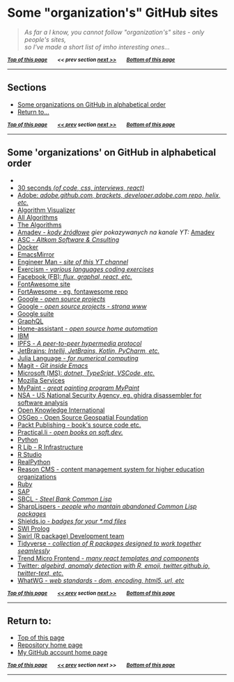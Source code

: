 <a name="0"><a name="pgtop">

# Some "organization's" GitHub sites</a></a>

> _As far a I know, you cannot follow "organization's" sites - only people's sites, <br> so I've made a short list of imho interesting ones..._

<sub>**_[Top of this page](#pgtop)&emsp;&emsp;<< prev section [next >>](#1)&emsp;&emsp;[Bottom of this page](#returnto)_**</sub>

---

<a name="1"><a name="sections">

## Sections</a></a>

- [Some organizations on GitHub in alphabetical order](#someorgalphord)
- [Return to...](#returnto)

<sub>**_[Top of this page](#pgtop)&emsp;&emsp;[<< prev](#0) section [next >>](#2)&emsp;&emsp;[Bottom of this page](#returnto)_**</sub>

---

<a name="2"><a name="someorgalphord">

## Some 'organizations' on GitHub in alphabetical order</a></a>

- []()
- [30 seconds _(of code, css, interviews, react)_](https://github.com/30-seconds)
- [Adobe: _adobe.github.com, brackets, developer.adobe.com repo, helix, etc._](https://github.com/adobe/)
- [Algorithm Visualizer](https://github.com/algorithm-visualizer)
- [All Algorithms](https://github.com/AllAlgorithms)
- [The Algorithms](https://github.com/TheAlgorithms)
- [Amadev - _kody źródłowe_](https://github.com/amadevBox) _gier pokazywanych na kanale YT:_ [Amadev](https://www.youtube.com/channel/UCCJrX72dtaiFq1Dh3tjfE2g)
- [ASC - _Altkom Software & Cnsulting_](https://github.com/asc-lab)
- [Docker](https://github.com/docker)
- [EmacsMirror](https://github.com/emacsmirror)
- [Engineer Man - _site of this YT channel_](https://github.com/engineer-man)
- [Exercism - _various languages coding exercises_](https://github.com/exercism)
- [Facebook (FB): _flux, graphql, react, etc._](https://github.com/facebook)
- [FontAwesome site](https://fontawesome.com/)
- [FortAwesome - eg. fontawesome repo](https://github.com/FortAwesome)
- [Google - _open source projects_](https://github.com/google)
- [Google - _open source projects - strona www_](https://opensource.google.com/)
- [Google suite](https://github.com/gsuitedevs)
- [GraphQL](https://github.com/graphql)
- [Home-assistant - _open source home automation_](https://github.com/home-assistant)
- [IBM](https://github.com/IBM/)
- [IPFS - _A peer-to-peer hypermedia protocol_](https://github.com/ipfs)
- [JetBrains: _Intellij, JetBrains, Kotlin, PyCharm, etc._](https://github.com/JetBrains)
- [Julia Language - _for numerical computing_](https://github.com/JuliaLang)
- [Magit - _Git inside Emacs_](https://github.com/magit)
- [Microsoft (MS): _dotnet, TypeSript, VSCode, etc._](https://github.com/Microsoft)
- [Mozilla Services](https://github.com/mozilla-services)
- [MyPaint - _great painting program MyPaint_](https://github.com/mypaint)
- [NSA - US National Security Agency, eg. ghidra disassembler for software analysis](https://github.com/NationalSecurityAgency)
- [Open Knowledge International](https://github.com/okfn)
- [OSGeo - Open Source Geospatial Foundation](https://github.com/OSGeo)
- [Packt Publishing - book's source code etc.](https://github.com/PacktPublishing)
- [Practical.li - _open books on soft.dev._](https://github.com/practicalli)
- [Python](https://github.com/python)
- [R Lib - R Infrastructure](https://github.com/r-lib)
- [R Studio](https://github.com/rstudio)
- [RealPython](https://github.com/realpython)
- [Reason CMS - content management system for higher education organizations](https://github.com/reasoncms)
- [Ruby](https://github.com/ruby)
- [SAP](https://github.com/SAP)
- [SBCL - _Steel Bank Common Lisp_](https://github.com/sbcl)
- [SharpLispers - _people who mantain abandoned Common Lisp packages_](https://github.com/sharplispers)
- [Shields.io - _badges for your *.md files_](https://github.com/badges)
- [SWI Prolog](https://github.com/SWI-Prolog)
- [Swirl (R package) Development team](https://github.com/swirldev)
- [Tidyverse - _collection of R packages designed to work together seamlessly_](https://github.com/tidyverse)
- [Trend Micro Frontend - _many react templates and components_](https://github.com/trendmicro-frontend)
- [Twitter: _algebird, anomaly detection with R, emoji, twitter.github.io, twitter-text, etc._](https://github.com/twitter)
- [WhatWG - _web standards - dom, encoding, html5, url, etc_](https://github.com/whatwg)

<sub>**_[Top of this page](#pgtop)&emsp;&emsp;[<< prev](#1) section [next >>](#3)&emsp;&emsp;[Bottom of this page](#returnto)_**</sub>

---

<a name="3"><a name="returnto">

## Return to:</a></a>

- [Top of this page](#pgtop)
- [Repository home page](../README.md#pgtop)
- [My GitHub account home page](https://github.com/ktprezes)

<sub>**_[Top of this page](#pgtop)&emsp;&emsp;[<< prev](#2) section next >>&emsp;&emsp;[Bottom of this page](#returnto)_**</sub>

---
